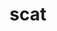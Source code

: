 ---
category: 4-letters
denotation: null
name: scat
reference_link: https://www.etymonline.com/word/scat
root_language: null
root_name: null
title: scat
type: free
word_sums:
- respelling: scat
  sum: 'Scat + '
---